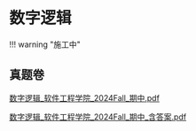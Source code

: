 # 数字逻辑

!!! warning "施工中"

## 真题卷

[数字逻辑_软件工程学院_2024Fall_期中.pdf](../res/%E8%BD%AF%E4%BB%B6%E5%B7%A5%E7%A8%8B%E5%AD%A6%E9%99%A2/%E6%95%B0%E5%AD%97%E9%80%BB%E8%BE%91/%E7%9C%9F%E9%A2%98%E5%8D%B7/%E6%95%B0%E5%AD%97%E9%80%BB%E8%BE%91_%E8%BD%AF%E4%BB%B6%E5%B7%A5%E7%A8%8B%E5%AD%A6%E9%99%A2_2024Fall_%E6%9C%9F%E4%B8%AD.pdf)

[数字逻辑_软件工程学院_2024Fall_期中_含答案.pdf](../res/%E8%BD%AF%E4%BB%B6%E5%B7%A5%E7%A8%8B%E5%AD%A6%E9%99%A2/%E6%95%B0%E5%AD%97%E9%80%BB%E8%BE%91/%E7%9C%9F%E9%A2%98%E5%8D%B7/%E6%95%B0%E5%AD%97%E9%80%BB%E8%BE%91_%E8%BD%AF%E4%BB%B6%E5%B7%A5%E7%A8%8B%E5%AD%A6%E9%99%A2_2024Fall_%E6%9C%9F%E4%B8%AD_%E5%90%AB%E7%AD%94%E6%A1%88.pdf)
